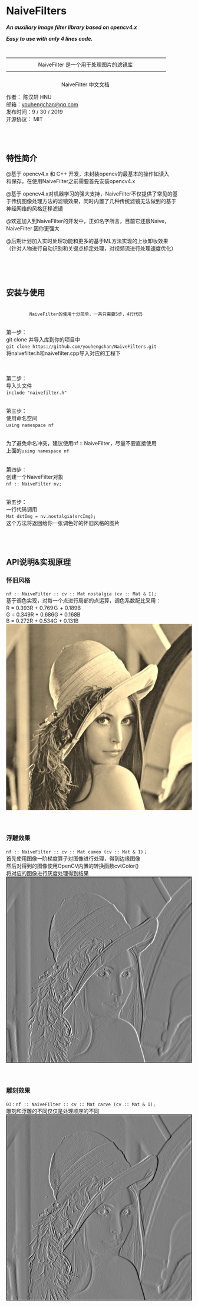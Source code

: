 ﻿# NaiveFilters

***An auxiliary image filter library based on opencv4.x***

***Easy to use with only 4 lines code.***
 &nbsp;  
 &nbsp;  
&nbsp;  
———————————————————————————————      
&nbsp;&nbsp;&nbsp;&nbsp;&nbsp;&nbsp;&nbsp;&nbsp;&nbsp;&nbsp;&nbsp;&nbsp;&nbsp;&nbsp;&nbsp;&nbsp;&nbsp;&nbsp;&nbsp;&nbsp;&nbsp;&nbsp;NaiveFilter 是一个用于处理图片的滤镜库   
———————————————————————————————    
&nbsp;  
&nbsp;&nbsp;&nbsp;&nbsp;&nbsp;&nbsp;&nbsp;&nbsp;&nbsp;&nbsp;&nbsp;&nbsp;&nbsp;&nbsp;&nbsp;&nbsp;&nbsp;&nbsp;&nbsp;&nbsp;&nbsp;&nbsp;&nbsp;&nbsp;&nbsp;&nbsp;&nbsp;&nbsp;&nbsp;&nbsp;&nbsp;&nbsp;&nbsp;&nbsp;&nbsp;&nbsp;&nbsp;&nbsp;NaiveFilter 中文文档  
  
作者： 陈汉轩 HNU  
邮箱：youhengchan@qq.com  
发布时间：9 / 30 / 2019  
开源协议： MIT    
 &nbsp;  
 &nbsp;  
 &nbsp;  
 
## **特性简介**  
  
@基于 opencv4.x 和 C++ 开发，未封装opencv的最基本的操作如读入  
和保存，在使用NaiveFilter之前需要首先安装opencv4.x  
  
@基于 opencv4.x对机器学习的强大支持，NaiveFilter不仅提供了常见的基  
于传统图像处理方法的滤镜效果，同时内置了几种传统滤镜无法做到的基于  
神经网络的风格迁移滤镜  
  
@欢迎加入到NaiveFilter的开发中，正如名字所言，目前它还很Naive，  
NaiveFilter 因你更强大  
  
@后期计划加入实时处理功能和更多的基于ML方法实现的上妆卸妆效果  
（针对人物进行自动识别和关键点标定处理，对视频流进行处理速度优化）  
  

  
 &nbsp;  
 &nbsp;  
 &nbsp;  

  
## **安装与使用**  
&nbsp;  
&nbsp;&nbsp;&nbsp;&nbsp;&nbsp;&nbsp;&nbsp;&nbsp;&nbsp;&nbsp;&nbsp;&nbsp;&nbsp;&nbsp;&nbsp;&nbsp;`NaiveFilter的使用十分简单，一共只需要5步，4行代码 `  
&nbsp;  
  
第一步：  
git clone 并导入库到你的项目中  
`git clone https://github.com/youhengchan/NaiveFilters.git`  
将naivefilter.h和naivefilter.cpp导入对应的工程下  
&nbsp;    
&nbsp;   

第二步：  
导入头文件  
`include "naivefilter.h"  `
&nbsp;    
&nbsp;   

第三步：  
使用命名空间  
`using namespace nf  `
&nbsp;    
&nbsp;   

为了避免命名冲突，建议使用nf :: NaiveFilter，尽量不要直接使用  
上面的`using namespace nf  `
&nbsp;    
&nbsp;  

第四步：  
创建一个NaiveFilter对象  
`nf :: NaiveFilter nv;  `
 &nbsp;  
 &nbsp;   
 
第五步：  
一行代码调用  
`Mat dstImg = nv.nostalgia(srcImg);  `  
这个方法将返回给你一张调色好的怀旧风格的图片　　

&nbsp;    
&nbsp;　　
&nbsp;  　
&nbsp;  　
&nbsp;  　

  
  
## **API说明&实现原理**  

### 怀旧风格  
`nf :: NaiveFilter :: cv :: Mat nostalgia (cv :: Mat & I);`    
基于调色实现，对每一个点进行局部的点运算，调色系数配比采用：  
R = 0.393R + 0.769Ｇ + 0.189B  
G = 0.349R + 0.686G + 0.168B  
B = 0.272R + 0.534G + 0.131B  
![怀旧](https://github.com/youhengchan/NaiveFilters/blob/master/NaiveFilter/Samples/NostalgiaSample.jpeg)  
&nbsp;    
&nbsp;　　
&nbsp; 　

### 浮雕效果  
`nf :: NaiveFilter :: cv :: Mat cameo (cv :: Mat & I)；`  
首先使用图像一阶梯度算子对图像进行处理，得到边缘图像  
然后对得到的图像使用OpenCV内置的转换函数cvtColor()  
将对应的图像进行灰度处理得到结果  
![浮雕](https://github.com/youhengchan/NaiveFilters/blob/master/NaiveFilter/Samples/cameoSample.jpeg)  
&nbsp;    
&nbsp;　　
&nbsp; 　

### 雕刻效果  
`03：nf :: NaiveFilter :: cv :: Mat carve (cv :: Mat & I);`   
雕刻和浮雕的不同仅仅是处理顺序的不同   
![雕刻](https://github.com/youhengchan/NaiveFilters/blob/master/NaiveFilter/Samples/carveSample.jpeg)  
&nbsp;    
&nbsp;　　
&nbsp; 　
　　
  
  
  




